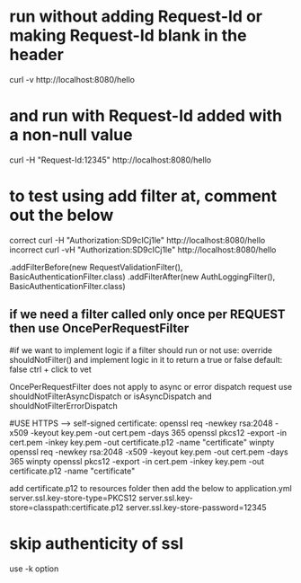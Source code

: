 # run without adding Request-Id or making Request-Id blank in the header
curl -v http://localhost:8080/hello
# and run with Request-Id added with a non-null value
curl -H "Request-Id:12345" http://localhost:8080/hello


# to test using add filter at, comment out the below
correct
curl -H "Authorization:SD9cICj1le" http://localhost:8080/hello
incorrect
curl -vH "Authorization:SD9cICj1le" http://localhost:8080/hello

.addFilterBefore(new RequestValidationFilter(), BasicAuthenticationFilter.class)
.addFilterAfter(new AuthLoggingFilter(), BasicAuthenticationFilter.class)

## if we need a filter called only once per REQUEST then use OncePerRequestFilter

#if we want to implement logic if a filter should run or not
use: override shouldNotFilter()  and implement logic in it to return a true or false
default: false ctrl + click to vet


OncePerRequestFilter does not apply to async or error dispatch request
use shouldNotFilterAsyncDispatch or isAsyncDispatch 
and shouldNotFilterErrorDispatch



#USE HTTPS  --> self-signed certificate:
openssl req -newkey rsa:2048 -x509 -keyout key.pem -out cert.pem -days 365
openssl pkcs12 -export -in cert.pem -inkey key.pem -out certificate.p12 -name "certificate"
winpty openssl req -newkey rsa:2048 -x509 -keyout key.pem -out cert.pem -days 365
winpty openssl pkcs12 -export -in cert.pem -inkey key.pem -out certificate.p12 -name "certificate"


add certificate.p12 to resources folder
then add the below to application.yml
server.ssl.key-store-type=PKCS12
server.ssl.key-store=classpath:certificate.p12
server.ssl.key-store-password=12345 


# skip authenticity of ssl
use -k option
